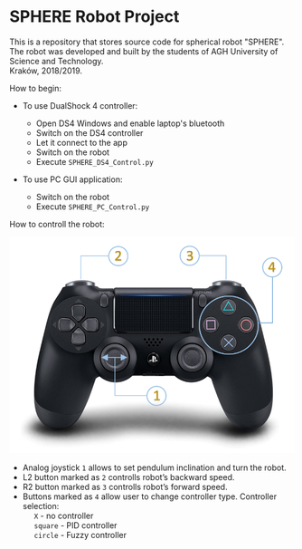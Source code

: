 # SPHERE Robot Project

This is a repository that stores source code for spherical robot "SPHERE".  
The robot was developed and built by the students of AGH University of Science and Technology.   
Kraków, 2018/2019. 

How to begin:

- To use DualShock 4 controller:
  - Open DS4 Windows and enable laptop's bluetooth 
  - Switch on the DS4 controller
  - Let it connect to the app
  - Switch on the robot
  - Execute `SPHERE_DS4_Control.py`  

- To use PC GUI application: 
  - Switch on the robot
  - Execute `SPHERE_PC_Control.py`


How to controll the robot:

![Dual Shock 4 controlls](/Pictures/DS4.PNG "Dual Shock 4")


* Analog joystick `1` allows to set pendulum inclination and turn the robot.  
* L2 button marked as `2` controlls robot’s backward speed.  
* R2 button marked as `3` controlls robot’s forward speed.  
* Buttons marked as `4` allow user to change controller type. Controller selection:   
&nbsp;&nbsp;&nbsp;&nbsp; `X` - no controller  
&nbsp;&nbsp;&nbsp;&nbsp; `square` - PID controller   
&nbsp;&nbsp;&nbsp;&nbsp; `circle` - Fuzzy controller  